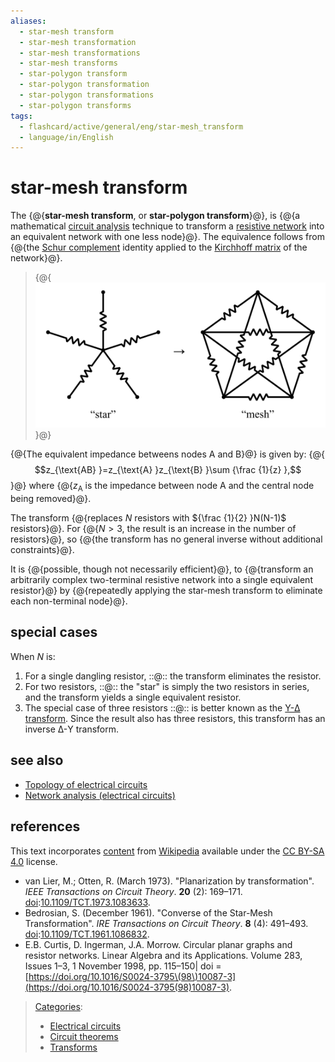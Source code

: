 ```yaml
---
aliases:
  - star-mesh transform
  - star-mesh transformation
  - star-mesh transformations
  - star-mesh transforms
  - star-polygon transform
  - star-polygon transformation
  - star-polygon transformations
  - star-polygon transforms
tags:
  - flashcard/active/general/eng/star-mesh_transform
  - language/in/English
---
```


# star-mesh transform

The {@{__star-mesh transform__, or __star-polygon transform__}@}, is {@{a mathematical [circuit analysis](circuit%20analysis.md) technique to transform a [resistive network](network%20analysis%20(electrical%20circuits).md) into an equivalent network with one less node}@}. The equivalence follows from {@{the [Schur complement](Schur%20complement.md) identity applied to the [Kirchhoff matrix](Kirchhoff%20matrix.md) of the network}@}. <!--SR:!2025-04-04,15,290!2025-04-04,15,290!2025-04-04,15,290-->

> {@{![star-mesh transform](../../archives/Wikimedia%20Commons/Star-mesh%20transform.svg)}@} <!--SR:!2025-04-03,14,290-->

{@{The equivalent impedance betweens nodes A and B}@} is given by: {@{$$z_{\text{AB} }=z_{\text{A} }z_{\text{B} }\sum {\frac {1}{z} },$$}@} where {@{$z_{\text{A} }$ is the impedance between node A and the central node being removed}@}. <!--SR:!2025-04-05,16,290!2025-04-05,16,290!2025-04-03,14,290-->

The transform {@{replaces _N_ resistors with ${\frac {1}{2} }N(N-1)$ resistors}@}. For {@{$N>3$, the result is an increase in the number of resistors}@}, so {@{the transform has no general inverse without additional constraints}@}. <!--SR:!2025-04-03,14,290!2025-04-04,15,290!2025-04-03,14,290-->

It is {@{possible, though not necessarily efficient}@}, to {@{transform an arbitrarily complex two-terminal resistive network into a single equivalent resistor}@} by {@{repeatedly applying the star-mesh transform to eliminate each non-terminal node}@}. <!--SR:!2025-04-04,15,290!2025-04-05,16,290!2025-04-04,15,290-->

## special cases

When _N_ is:

1. For a single dangling resistor, ::@:: the transform eliminates the resistor. <!--SR:!2025-04-05,16,290!2025-04-03,14,290-->
2. For two resistors, ::@:: the "star" is simply the two resistors in series, and the transform yields a single equivalent resistor. <!--SR:!2025-04-03,14,290!2025-04-05,16,290-->
3. The special case of three resistors ::@:: is better known as the [Y-Δ transform](Y-Δ%20transform.md). Since the result also has three resistors, this transform has an inverse Δ-Y transform. <!--SR:!2025-04-03,14,290!2025-04-05,16,290-->

## see also

- [Topology of electrical circuits](topology%20(electrical%20circuits).md)
- [Network analysis \(electrical circuits\)](network%20analysis%20(electrical%20circuits).md)

## references

This text incorporates [content](https://en.wikipedia.org/wiki/star-mesh_transform) from [Wikipedia](Wikipedia.md) available under the [CC BY-SA 4.0](https://creativecommons.org/licenses/by-sa/4.0/) license.

- <a id="CITEREFvan LierOtten1973"></a> van Lier, M.; Otten, R. \(March 1973\). "Planarization by transformation". _IEEE Transactions on Circuit Theory_. __20__ \(2\): 169–171. [doi](doi%20(identifier).md):[10.1109/TCT.1973.1083633](https://doi.org/10.1109%2FTCT.1973.1083633).
- <a id="CITEREFBedrosian1961"></a> Bedrosian, S. \(December 1961\). "Converse of the Star-Mesh Transformation". _IRE Transactions on Circuit Theory_. __8__ \(4\): 491–493. [doi](doi%20(identifier).md):[10.1109/TCT.1961.1086832](https://doi.org/10.1109%2FTCT.1961.1086832).
- E.B. Curtis, D. Ingerman, J.A. Morrow. Circular planar graphs and resistor networks. Linear Algebra and its Applications. Volume 283, Issues 1–3, 1 November 1998, pp. 115–150\| doi = [https://doi.org/10.1016/S0024-3795\(98\)10087-3](https://doi.org/10.1016/S0024-3795(98)10087-3).

> [Categories](https://en.wikipedia.org/wiki/Help:Category):
>
> - [Electrical circuits](https://en.wikipedia.org/wiki/Category:Electrical%20circuits)
> - [Circuit theorems](https://en.wikipedia.org/wiki/Category:Circuit%20theorems)
> - [Transforms](https://en.wikipedia.org/wiki/Category:Transforms)
